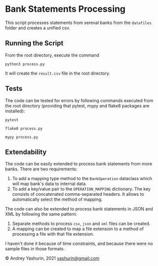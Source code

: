 # Bank Statements Processing

This script processes statements from sereval banks from the `datafiles` folder and creates a unified csv.

## Running the Script

From the root directory, execute the command 

`python3 process.py`

It will create the `result.csv` file in the root directory.

## Tests

The code can be tested for errors by following commands executed from the root directory (providing that pytest, mypy and flake8 packages are installed):

`pytest`

`flake8 process.py`

`mypy process.py`

## Extendability

The code can be easily extended to process bank statements from more banks. There are two requirements:

1) To add a mapping type method to the `BankOperation` dataclass which will map bank's data to internal data.
2) To add a key/value pair to the `OPERATION_MAPPING` dictionary. The key consists of concatenated comma-separated headers. It allows to automatically select the method of mapping. 

The code can also be extended to process bank statements in JSON and XML by following the same pattern:

1) Separate methods to process `csv`, `json` and `xml` files can be created.
2) A mapping can be created to map a file extension to a method of processing a file with that file extension.

I haven't done it because of time constraints, and because there were no sample files in those formats.  

&copy; Andrey Yashurin, 2021 yashurin@gmail.com
